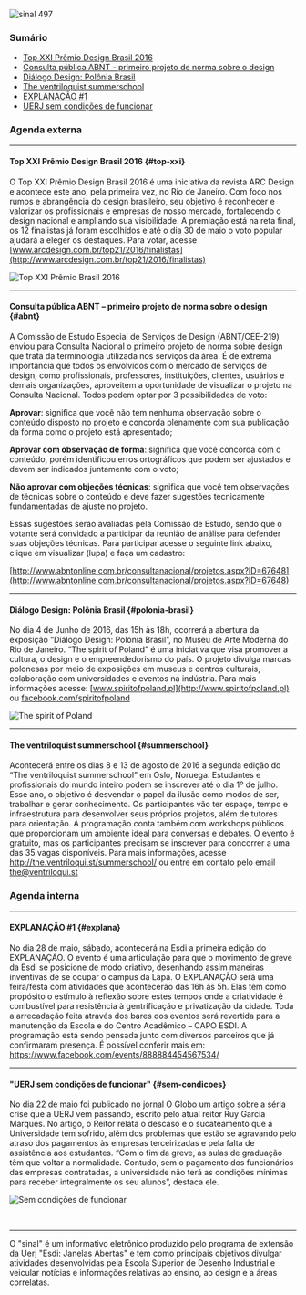 <!--
---
title: sinal 497 - Esdi
-->
![sinal 497](/sinal/selo_497.jpg)

### Sumário

  * [Top XXI Prêmio Design Brasil 2016](#top-xxi)
  * [Consulta pública ABNT - primeiro projeto de norma sobre o design](#abnt)
  * [Diálogo Design: Polônia Brasil](#polonia-brasil)
  * [The ventriloquist summerschool](#summerschool)
  * [EXPLANAÇÃO #1](#explana)
  * [UERJ sem condições de funcionar](#sem-condicoes)



### Agenda externa
- - -

#### Top XXI Prêmio Design Brasil 2016 {#top-xxi}

O Top XXI Prêmio Design Brasil 2016 é uma iniciativa da revista ARC Design e acontece este ano, pela primeira vez, no Rio de Janeiro. Com foco nos rumos e abrangência do design brasileiro, seu objetivo é reconhecer e valorizar os profissionais e empresas de nosso mercado, fortalecendo o design nacional e ampliando sua visibilidade. A premiação está na reta final, os 12 finalistas já foram escolhidos e até o dia 30 de maio o voto popular ajudará a eleger os destaques. Para votar, acesse [www.arcdesign.com.br/top21/2016/finalistas](http://www.arcdesign.com.br/top21/2016/finalistas)

![Top XXI Prêmio Brasil 2016](/sinal/topXXI.jpg)

- - -

#### Consulta pública ABNT – primeiro projeto de norma sobre o design {#abnt}

A Comissão de Estudo Especial de Serviços de Design (ABNT/CEE-219) enviou para Consulta Nacional o primeiro projeto de norma sobre design que trata da terminologia utilizada nos serviços da área. É de extrema importância que todos os envolvidos com o mercado de serviços de design, como profissionais, professores, instituições, clientes, usuários e demais organizações, aproveitem a oportunidade de visualizar o projeto na Consulta Nacional. Todos podem optar por 3 possibilidades de voto:

**Aprovar**: significa que você não tem nenhuma observação sobre o conteúdo disposto no projeto e concorda plenamente com sua publicação da forma como o projeto está apresentado;

**Aprovar com observação de forma**: significa que você concorda com o conteúdo, porém identificou erros ortográficos que podem ser ajustados e devem ser indicados juntamente com o voto;

**Não aprovar com objeções técnicas**: significa que você tem observações de técnicas sobre o conteúdo e deve fazer sugestões tecnicamente fundamentadas de ajuste no projeto.

Essas sugestões serão avaliadas pela Comissão de Estudo, sendo que o votante será convidado a participar da reunião de análise para defender suas objeções técnicas. Para participar acesse o seguinte link abaixo, clique em visualizar (lupa) e faça um cadastro:

[http://www.abntonline.com.br/consultanacional/projetos.aspx?ID=67648](http://www.abntonline.com.br/consultanacional/projetos.aspx?ID=67648)

- - -

#### Diálogo Design: Polônia Brasil {#polonia-brasil}

No dia 4 de Junho de 2016, das 15h às 18h, ocorrerá a abertura da exposição “Diálogo Design: Polônia Brasil”, no Museu de Arte Moderna do Rio de Janeiro. “The spirit of Poland” é uma iniciativa que visa promover a cultura, o design e o empreendedorismo do país. O projeto divulga marcas polonesas por meio de exposições em museus e centros culturais, colaboração com universidades e eventos na indústria. Para mais informações acesse: [www.spiritofpoland.pl](http://www.spiritofpoland.pl) ou [facebook.com/spiritofpoland](https://facebook.com/spiritofpoland)

![The spirit of Poland](/sinal/expoMAM.png)

- - -

#### The ventriloquist summerschool {#summerschool}

Acontecerá entre os dias 8 e 13 de agosto de 2016 a segunda edição do “The ventriloquist summerschool” em Oslo, Noruega. Estudantes e profissionais do mundo inteiro podem se inscrever até o dia 1º de julho. Esse ano, o objetivo é desvendar o papel da ilusão como modos de ser, trabalhar e gerar conhecimento. Os participantes vão ter espaço, tempo e infraestrutura para desenvolver seus próprios projetos, além de tutores para orientação. A programação conta também com workshops públicos que proporcionam um ambiente ideal para conversas e debates. O evento é gratuito, mas os participantes precisam se inscrever para concorrer a uma das 35 vagas disponíveis. Para mais informações, acesse http://the.ventriloqui.st/summerschool/ ou entre em contato pelo email <the@ventriloqui.st>


### Agenda interna

- - -

#### EXPLANAÇÃO #1 {#explana}

No dia 28 de maio, sábado, acontecerá na Esdi a primeira edição do EXPLANAÇÃO. O evento é uma articulação para que o movimento de greve da Esdi se posicione de modo criativo, desenhando assim maneiras inventivas de se ocupar o campus da Lapa. O EXPLANAÇÃO será uma feira/festa com atividades que acontecerão das 16h às 5h. Elas têm como propósito o estímulo à reflexão sobre estes tempos onde a criatividade é combustível para resistência à gentrificação e privatização da cidade. Toda a arrecadação feita através dos bares dos eventos será revertida para a manutenção da Escola e do Centro Acadêmico – CAPO ESDI. A programação está sendo pensada junto com diversos parceiros que já confirmaram presença. É possível conferir mais em: https://www.facebook.com/events/888884454567534/

- - -

#### "UERJ sem condições de funcionar" {#sem-condicoes}

No dia 22 de maio foi publicado no jornal O Globo um artigo sobre a séria crise que a UERJ vem passando, escrito pelo atual reitor Ruy Garcia Marques. No artigo, o Reitor relata o descaso e o sucateamento que a Universidade tem sofrido, além dos problemas que estão se agravando pelo atraso dos pagamentos às empresas terceirizadas e pela falta de assistência aos estudantes. “Com o fim da greve, as aulas de graduação têm que voltar a normalidade. Contudo, sem o pagamento dos funcionários das empresas contratadas, a universidade não terá as condições mínimas para receber integralmente os seu alunos”, destaca ele.

![Sem condições de funcionar](/sinal/UERJGlobo.jpg)

 
- - -
O "sinal" é um informativo eletrônico produzido pelo programa de
extensão da Uerj "Esdi: Janelas Abertas" e tem como principais
objetivos divulgar atividades desenvolvidas pela Escola Superior
de Desenho Industrial e veicular notícias e informações relativas ao
ensino, ao design e a áreas correlatas.